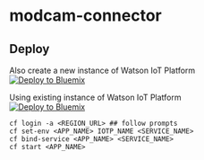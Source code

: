 # modcam-connector

## Deploy

Also create a new instance of Watson IoT Platform  
[![Deploy to Bluemix](https://bluemix.net/deploy/button.png)](https://new-console.ng.bluemix.net/devops/setup/deploy/?repository=https://github.com/lorentzlasson/toolchain-new-iotp)

Using existing instance of Watson IoT Platform  
[![Deploy to Bluemix](https://bluemix.net/deploy/button.png)](https://new-console.ng.bluemix.net/devops/setup/deploy/?repository=https://github.com/lorentzlasson/toolchain-existing-iotp)
```
cf login -a <REGION_URL> ## follow prompts
cf set-env <APP_NAME> IOTP_NAME <SERVICE_NAME>
cf bind-service <APP_NAME> <SERVICE_NAME>
cf start <APP_NAME>
```
